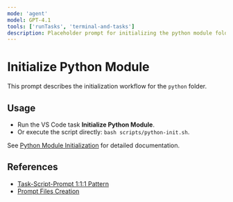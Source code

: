```yaml
---
mode: 'agent'
model: GPT-4.1
tools: ['runTasks', 'terminal-and-tasks']
description: Placeholder prompt for initializing the python module folder using the related script and task.
---
```


# Initialize Python Module

This prompt describes the initialization workflow for the `python` folder.

## Usage
- Run the VS Code task **Initialize Python Module**.
- Or execute the script directly: `bash scripts/python-init.sh`.

See [Python Module Initialization](../docs/python-init.md) for detailed documentation.

## References
- [Task-Script-Prompt 1:1:1 Pattern](../systemPatterns.md)
- [Prompt Files Creation](../instructions/prompt-files.instructions.md)
